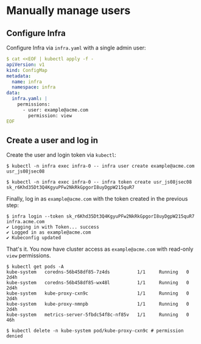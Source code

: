 # Manually manage users

## Configure Infra

Configure Infra via `infra.yaml` with a single admin user:

```yaml
$ cat <<EOF | kubectl apply -f -
apiVersion: v1
kind: ConfigMap
metadata:
  name: infra
  namespace: infra
data:
  infra.yaml: |
    permissions:
      - user: example@acme.com
        permission: view
EOF
```

## Create a user and log in

Create the user and login token via `kubectl`:

```
$ kubectl -n infra exec infra-0 -- infra user create example@acme.com
usr_js08jsec08

$ kubectl -n infra exec infra-0 -- infra token create usr_js08jsec08
sk_r6Khd35Dt3Q4KgyuPFw2NkRkGpgorI8uyDgpW215quR7
```

Finally, log in as `example@acme.com` with the token created in the previous step:

```
$ infra login --token sk_r6Khd35Dt3Q4KgyuPFw2NkRkGpgorI8uyDgpW215quR7 infra.acme.com
✔ Logging in with Token... success
✔ Logged in as example@acme.com
✔ Kubeconfig updated
```

That's it. You now have cluster access as `example@acme.com` with read-only `view` permissions.

```
$ kubectl get pods -A
kube-system   coredns-56b458df85-7z4ds          1/1     Running   0          2d4h
kube-system   coredns-56b458df85-wx48l          1/1     Running   0          2d4h
kube-system   kube-proxy-cxn9c                  1/1     Running   0          2d4h
kube-system   kube-proxy-nmnpb                  1/1     Running   0          2d4h
kube-system   metrics-server-5fbdc54f8c-nf85v   1/1     Running   0          46h

$ kubectl delete -n kube-system pod/kube-proxy-cxn9c # permission denied
```